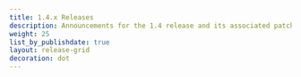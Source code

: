 ```yaml
---
title: 1.4.x Releases
description: Announcements for the 1.4 release and its associated patch releases.
weight: 25
list_by_publishdate: true
layout: release-grid
decoration: dot
---
```

